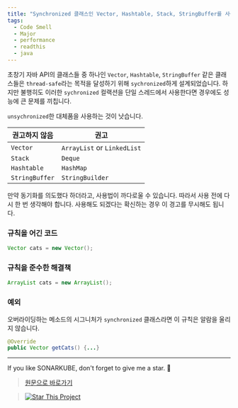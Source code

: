 ```yaml
---
title: "Synchronized 클래스인 Vector, Hashtable, Stack, StringBuffer를 사용하면 안 됩니다."
tags:
  - Code Smell
  - Major
  - performance
  - readthis
  - java
---
```


초창기 자바 API의 클래스들 중 하나인 `Vector`, `Hashtable`, `StringBuffer` 같은 클래스들은 `thread-safe`라는 목적을 달성하기 위해 `sychronized`하게 설계되었습니다.
하지만 불행히도 이러한 `sychronized` 컬랙션을 단일 스레드에서 사용한다면 경우에도 성능에 큰 문제를 끼칩니다.

`unsychronized`한 대체품을 사용하는 것이 낫습니다.

| 권고하지 않음  | 권고                        |
| -------------- | --------------------------- |
| `Vector`       | `ArrayList` or `LinkedList` |
| `Stack`        | `Deque`                     |
| `Hashtable`    | `HashMap`                   |
| `StringBuffer` | `StringBuilder`             |

만약 동기화를 의도했다 하더라고, 사용법이 까다로울 수 있습니다.
따라서 사용 전에 다시 한 번 생각해야 합니다.
사용해도 되겠다는 확신하는 경우 이 경고를 무시해도 됩니다.

### 규칙을 어긴 코드

```java
Vector cats = new Vector();
```

### 규칙을 준수한 해결책

```java
ArrayList cats = new ArrayList();
```

### 예외

오버라이딩하는 메소드의 시그니처가 `synchronized` 클래스라면 이 규칙은 알람을 울리지 않습니다.

```java
@Override
public Vector getCats() {...}
```

---

If you like SONARKUBE, don't forget to give me a star. :star2:

> [원문으로 바로가기](https://rules.sonarsource.com/java/RSPEC-1149)

> [![Star This Project](https://img.shields.io/github/stars/kantabile/sonarkube.svg?label=Stars&style=social)](https://github.com/kantabile/sonarkube)
